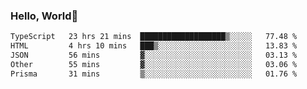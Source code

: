 
### Hello, World🐤

<!--START_SECTION:waka-->

```txt
TypeScript   23 hrs 21 mins  ███████████████████▒░░░░░   77.48 %
HTML         4 hrs 10 mins   ███▒░░░░░░░░░░░░░░░░░░░░░   13.83 %
JSON         56 mins         ▓░░░░░░░░░░░░░░░░░░░░░░░░   03.13 %
Other        55 mins         ▓░░░░░░░░░░░░░░░░░░░░░░░░   03.06 %
Prisma       31 mins         ▒░░░░░░░░░░░░░░░░░░░░░░░░   01.76 %
```

<!--END_SECTION:waka-->
